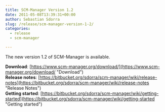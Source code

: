 ```yaml
---
title: SCM-Manager Version 1.2
date: 2011-05-08T13:39:31+00:00
author: Sebastian Sdorra
slug: /release/scm-manager-version-1-2/
categories:
  - release
  - scm-manager

---
```

The new version 1.2 of SCM-Manager is available.

**Download**: [https://www.scm-manager.org/download/](https://www.scm-manager.org/download/ "Download")  
**Release notes**: [https://bitbucket.org/sdorra/scm-manager/wiki/release-notes](https://bitbucket.org/sdorra/scm-manager/wiki/release-notes "Release Notes")  
**Getting started**: [https://bitbucket.org/sdorra/scm-manager/wiki/getting-started](https://bitbucket.org/sdorra/scm-manager/wiki/getting-started "Getting started")
